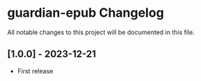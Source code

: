 # guardian-epub Changelog

All notable changes to this project will be documented in this file.

## [1.0.0] - 2023-12-21

- First release

